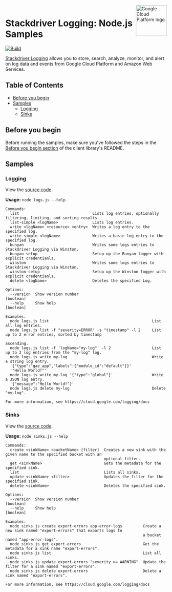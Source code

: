 <img src="https://avatars2.githubusercontent.com/u/2810941?v=3&s=96" alt="Google Cloud Platform logo" title="Google Cloud Platform" align="right" height="96" width="96"/>

# Stackdriver Logging: Node.js Samples

[![Build](https://storage.googleapis.com/.svg)]()

[Stackdriver Logging](https://cloud.google.com/logging/docs) allows you to store, search, analyze, monitor, and alert on log data and events from Google Cloud Platform and Amazon Web Services.

## Table of Contents

* [Before you begin](#before-you-begin)
* [Samples](#samples)
  * [Logging](#logging)
  * [Sinks](#sinks)

## Before you begin

Before running the samples, make sure you've followed the steps in the
[Before you begin section](../README.md#before-you-begin) of the client
library's README.

## Samples

### Logging

View the [source code][logs_0_code].

__Usage:__ `node logs.js --help`

```
Commands:
  list                                Lists log entries, optionally filtering, limiting, and sorting results.
  list-simple <logName>               Lists log entries.
  write <logName> <resource> <entry>  Writes a log entry to the specified log.
  write-simple <logName>              Writes a basic log entry to the specified log.
  bunyan                              Writes some logs entries to Stackdriver Logging via Winston.
  bunyan-setup                        Setup up the Bunyan logger with explicit credentianls.
  winston                             Writes some logs entries to Stackdriver Logging via Winston.
  winston-setup                       Setup up the Winston logger with explicit credentianls.
  delete <logName>                    Deletes the specified Log.

Options:
  --version  Show version number                                                                               [boolean]
  --help     Show help                                                                                         [boolean]

Examples:
  node logs.js list                                             List all log entries.
  node logs.js list -f "severity=ERROR" -s "timestamp" -l 2     List up to 2 error entries, sorted by timestamp
                                                                ascending.
  node logs.js list -f 'logName="my-log"' -l 2                  List up to 2 log entries from the "my-log" log.
  node logs.js write my-log                                     Write a string log entry.
  '{"type":"gae_app","labels":{"module_id":"default"}}'
  '"Hello World!"'
  node logs.js write my-log '{"type":"global"}'                 Write a JSON log entry.
  '{"message":"Hello World!"}'
  node logs.js delete my-log                                    Delete "my-log".

For more information, see https://cloud.google.com/logging/docs
```

[logs_0_docs]: https://cloud.google.com/logging/docs/
[logs_0_code]: logs.js

### Sinks

View the [source code][sinks_1_code].

__Usage:__ `node sinks.js --help`

```
Commands:
  create <sinkName> <bucketName> [filter]  Creates a new sink with the given name to the specified bucket with an
                                           optional filter.
  get <sinkName>                           Gets the metadata for the specified sink.
  list                                     Lists all sinks.
  update <sinkName> <filter>               Updates the filter for the specified sink.
  delete <sinkName>                        Deletes the specified sink.

Options:
  --version  Show version number                                                                               [boolean]
  --help     Show help                                                                                         [boolean]

Examples:
  node sinks.js create export-errors app-error-logs         Create a new sink named "export-errors" that exports logs to
                                                            a bucket named "app-error-logs".
  node sinks.js get export-errors                           Get the metadata for a sink name "export-errors".
  node sinks.js list                                        List all sinks.
  node sinks.js update export-errors "severity >= WARNING"  Update the filter for a sink named "export-errors".
  node sinks.js delete export-errors                        Delete a sink named "export-errors".

For more information, see https://cloud.google.com/logging/docs
```

[sinks_1_docs]: https://cloud.google.com/logging/docs/
[sinks_1_code]: sinks.js
